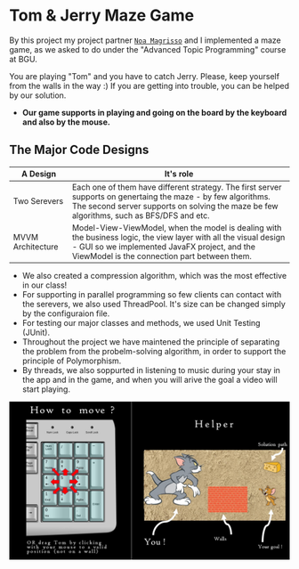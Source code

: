 # Tom & Jerry Maze Game

By this project my project partner [`Noa Magrisso`](https://github.com/NoaMagrisso) and I implemented a maze game, as we asked to do under the "Advanced Topic Programming" course at BGU.

You are playing "Tom" and you have to catch Jerry. Please, keep yourself from the walls in the way :)
If you are getting into trouble, you can be helped by our solution.

* **Our game supports in playing and going on the board by the keyboard and also by the mouse.**

## The Major Code Designs

| A Design | It's role |
| --- | --- |
| Two Serevers | Each one of them have different strategy. The first server supports on genertaing the maze - by few algorithms. The second server supports on solving the maze be few algorithms, such as BFS/DFS and etc. |
| MVVM Architecture | Model-View-ViewModel, when the model is dealing with the business logic, the view layer with all the visual design - GUI so we implemented JavaFX project, and the ViewModel is the connection part between them. |

* We also created a compression algorithm, which was the most effective in our class!
* For supporting in parallel programming so few clients can contact with the serevers, we also used ThreadPool. It's size can be changed simply by the configuraion file.
* For testing our major classes and methods, we used Unit Testing (JUnit).
* Throughout the project we have maintened the principle of separating the problem from the probelm-solving algorithm, in order to support the principle of Polymorphism.
* By threads, we also soppurted in listening to music during your stay in the app and in the game, and when you will arive the goal a video will start playing.


![This is an image](https://github.com/NoaMagrisso/ATP-Project-MazeGame/blob/main/src/main/resources/ImagesFXML/helperScene.jpg)
